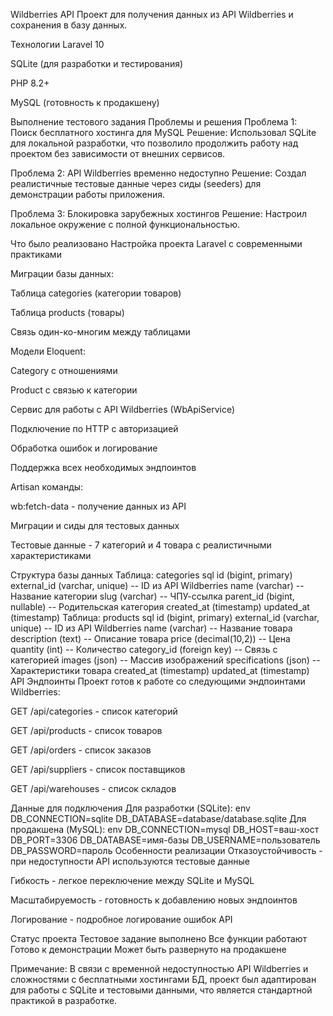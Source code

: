 Wildberries API
Проект для получения данных из API Wildberries и сохранения в базу данных.

Технологии
Laravel 10

SQLite (для разработки и тестирования)

PHP 8.2+

MySQL (готовность к продакшену)

Выполнение тестового задания
Проблемы и решения
Проблема 1: Поиск бесплатного хостинга для MySQL
Решение: Использовал SQLite для локальной разработки, что позволило продолжить работу над проектом без зависимости от внешних сервисов.

Проблема 2: API Wildberries временно недоступно
Решение: Создал реалистичные тестовые данные через сиды (seeders) для демонстрации работы приложения.

Проблема 3: Блокировка зарубежных хостингов
Решение: Настроил локальное окружение с полной функциональностью.

Что было реализовано
Настройка проекта Laravel с современными практиками

Миграции базы данных:

Таблица categories (категории товаров)

Таблица products (товары)

Связь один-ко-многим между таблицами

Модели Eloquent:

Category с отношениями

Product с связью к категории

Сервис для работы с API Wildberries (WbApiService)

Подключение по HTTP с авторизацией

Обработка ошибок и логирование

Поддержка всех необходимых эндпоинтов

Artisan команды:

wb:fetch-data - получение данных из API

Миграции и сиды для тестовых данных

Тестовые данные - 7 категорий и 4 товара с реалистичными характеристиками

Структура базы данных
Таблица: categories
sql
id (bigint, primary)
external_id (varchar, unique)  -- ID из API Wildberries
name (varchar)                 -- Название категории
slug (varchar)                 -- ЧПУ-ссылка
parent_id (bigint, nullable)   -- Родительская категория
created_at (timestamp)
updated_at (timestamp)
Таблица: products
sql
id (bigint, primary)
external_id (varchar, unique)  -- ID из API Wildberries
name (varchar)                 -- Название товара
description (text)             -- Описание товара
price (decimal(10,2))          -- Цена
quantity (int)                 -- Количество
category_id (foreign key)      -- Связь с категорией
images (json)                  -- Массив изображений
specifications (json)          -- Характеристики товара
created_at (timestamp)
updated_at (timestamp)
API Эндпоинты
Проект готов к работе со следующими эндпоинтами Wildberries:

GET /api/categories - список категорий

GET /api/products - список товаров

GET /api/orders - список заказов

GET /api/suppliers - список поставщиков

GET /api/warehouses - список складов

Данные для подключения
Для разработки (SQLite):
env
DB_CONNECTION=sqlite
DB_DATABASE=database/database.sqlite
Для продакшена (MySQL):
env
DB_CONNECTION=mysql
DB_HOST=ваш-хост
DB_PORT=3306
DB_DATABASE=имя-базы
DB_USERNAME=пользователь
DB_PASSWORD=пароль
Особенности реализации
Отказоустойчивость - при недоступности API используются тестовые данные

Гибкость - легкое переключение между SQLite и MySQL

Масштабируемость - готовность к добавлению новых эндпоинтов

Логирование - подробное логирование ошибок API

Статус проекта
Тестовое задание выполнено
Все функции работают
Готово к демонстрации
Может быть развернуто на продакшене

Примечание: В связи с временной недоступностью API Wildberries и сложностями с бесплатными хостингами БД, проект был адаптирован для работы с SQLite и тестовыми данными, что является стандартной практикой в разработке.
